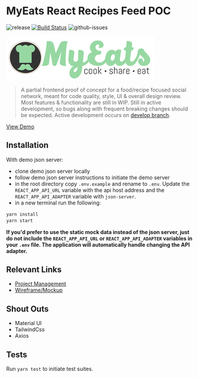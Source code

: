 # MyEats React Recipes Feed POC
![release]
[![Build Status][travis-image]][travis-url]
![github-issues]


![myeats-logo]

> A partial frontend proof of concept for a food/recipe focused social network, meant for code quality, style, UI & overall design review.  Most features & functionality are still in WIP.  Still in active development, so bugs along with frequent breaking changes should be expected.  Active development occurs on [develop branch][develop-branch-url].

[View Demo][demo-url]

## Installation

With demo json server:
- clone demo json server locally
- follow demo json server instructions to initiate the demo server
- in the root directory copy `.env.example` and rename to `.env`.  Update the `REACT_APP_API_URL` variable with the api host address and the `REACT_APP_API_ADAPTER` variable with `json-server`.
- in a new terminal run the following:

```sh
yarn install
yarn start
```

**If you'd prefer to use the static mock data instead of the json server, just do not include the `REACT_APP_API_URL` or `REACT_APP_API_ADAPTER` variables in your `.env` file.  The application will automatically handle changing the API adapter.**

## Relevant Links
- [Project Management][project-management]
- [Wireframe/Mockup][wireframe]

## Shout Outs
- Material UI
- TailwindCss
- Axios


## Tests
Run `yarn test` to initiate test suites.

<!-- Markdown link & img dfn's -->
[release]: https://img.shields.io/github/v/release/eddielee394/react-my-eats?include_prereleases
[travis-image]: https://travis-ci.com/eddielee394/react-my-eats.svg?branch=master
[travis-url]: https://travis-ci.com/eddielee394/react-my-eats
[develop-branch-url]: https://github.com/eddielee394/react-my-eats/tree/develop
[project-management]: https://github.com/eddielee394/react-my-eats/projects/1
[github-issues]: https://img.shields.io/github/issues/eddielee394/react-my-eats
[myeats-logo]: https://raw.githubusercontent.com/eddielee394/react-my-eats/master/docs/images/myeats_logo_landscape_small.jpg
[wireframe]: https://projects.invisionapp.com/prototype/ck4rhdk6f007lb801pv14b7tp/play
[demo-url]: https://eddielee394.github.io/react-my-eats
